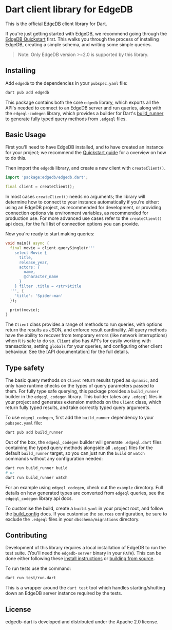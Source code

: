 # Dart client library for EdgeDB

This is the official [EdgeDB](https://github.com/edgedb/edgedb) client library
for Dart.

If you're just getting started with EdgeDB, we recommend going through the
[EdgeDB Quickstart](https://www.edgedb.com/docs/quickstart) first. This walks
you through the process of installing EdgeDB, creating a simple schema, and
writing some simple queries.

> Note: Only EdgeDB version >=2.0 is supported by this library.

## Installing

Add `edgedb` to the dependencies in your `pubspec.yaml` file:

```sh
dart pub add edgedb
```

This package contains both the core `edgedb` library, which exports all the
API's needed to connect to an EdgeDB server and run queries, along with the
`edgeql-codegen` library, which provides a builder for Dart's
[build_runner](https://dart.dev/tools/build_runner) to generate fully
typed query methods from `.edgeql` files.

## Basic Usage

First you'll need to have EdgeDB installed, and to have created an instance for
your project; we recommend the [Quickstart guide](https://www.edgedb.com/docs/quickstart)
for a overview on how to do this.

Then import the `edgedb` library, and create a new client with `createClient()`.

```dart
import 'package:edgedb/edgedb.dart';

final client = createClient();
```

In most cases `createClient()` needs no arguments; the library will determine
how to connect to your instance automatically if you're either: using an
EdgeDB project, as recommended for development, or providing connection
options via environment variables, as recommended for production use. For
more advanced use cases refer to the `createClient()` api docs, for the full
list of connection options you can provide.

Now you're ready to start making queries:

```dart
void main() async {
  final movie = client.querySingle(r'''
    select Movie {
      title,
      release_year,
      actors: {
        name,
        @character_name
      }
    } filter .title = <str>$title
  ''', {
    'title': 'Spider-man'
  });

  print(movie);
}
```

The `Client` class provides a range of methods to run queries, with options
return the results as JSON, and enforce result cardinality. All query methods
have the ability to recover from temporary errors (like network interruptions)
when it is safe to do so. `Client` also has API's for easily working with
transactions, setting `globals` for your queries, and configuring other
client behaviour. See the [API documentation] for the full details.

## Type safety

The basic query methods on `Client` return results typed as `dynamic`, and
only have runtime checks on the types of query parameters passed to them.
For fully type safe querying, this package provides a `build_runner` builder
in the `edgeql_codegen` library. This builder takes any `.edgeql` files in your
project and generates extension methods on the `Client` class, which return
fully typed results, and take correctly typed query arguments.

To use `edgeql_codegen`, first add the `build_runner` dependency to your
`pubspec.yaml` file:

```sh
dart pub add build_runner
```

Out of the box, the `edgeql_codegen` builder will generate `.edgeql.dart`
files containing the typed query methods alongside all `.edgeql` files for the
default `build_runner` target, so you can just run the `build` or `watch`
commands without any configuration needed:

```sh
dart run build_runner build
# or
dart run build_runner watch
```

For an example using `edgeql_codegen`, check out the `example` directory. Full
details on how generated types are converted from `edgeql` queries, see the
`edgeql_codegen` library api docs.

To customise the build, create a `build.yaml` in your project root, and follow
the [build_config](https://pub.dev/packages/build_config) docs. If you
customise the `sources` configuration, be sure to exclude the `.edgeql` files
in your `dbschema/migrations` directory.

## Contributing

Development of this library requires a local installation of EdgeDB to run
the test suite. (You'll need the `edgedb-server` binary in your `PATH`).
This can be done either following these
[install instructions](https://www.edgedb.com/install#linux-debianubuntults)
or [building from source](https://www.edgedb.com/docs/guides/contributing).

To run tests use the command:

```sh
dart run test/run.dart
```

This is a wrapper around the `dart test` tool which handles starting/shutting
down an EdgeDB server instance required by the tests.

## License

edgedb-dart is developed and distributed under the Apache 2.0 license.
